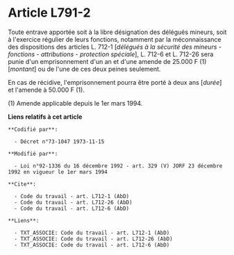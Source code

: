 # Article L791-2

Toute entrave apportée soit à la libre désignation des délégués mineurs, soit à l'exercice régulier de leurs fonctions,
notamment par la méconnaissance des dispositions des articles L. 712-1 [*délégués à la sécurité des mineurs - fonctions -
attributions - protection spéciale*], L. 712-6 et L. 712-26 sera punie d'un emprisonnement d'un an et d'une amende de 25.000
F (1) [*montant*] ou de l'une de ces deux peines seulement. 

En cas de récidive, l'emprisonnement pourra être porté à deux ans [*durée*] et l'amende à 50.000 F (1).

(1) Amende applicable depuis le 1er mars 1994.

**Liens relatifs à cet article**

	**Codifié par**:

	  - Décret n°73-1047 1973-11-15

	**Modifié par**:

	  - Loi n°92-1336 du 16 décembre 1992 - art. 329 (V) JORF 23 décembre 1992 en vigueur le 1er mars 1994

	**Cite**:

	  - Code du travail - art. L712-1 (AbD)
	  - Code du travail - art. L712-26 (AbD)
	  - Code du travail - art. L712-6 (AbD)

	**Liens**:

	  - TXT_ASSOCIE: Code du travail - art. L712-1 (AbD)
	  - TXT_ASSOCIE: Code du travail - art. L712-26 (AbD)
	  - TXT_ASSOCIE: Code du travail - art. L712-6 (AbD)

